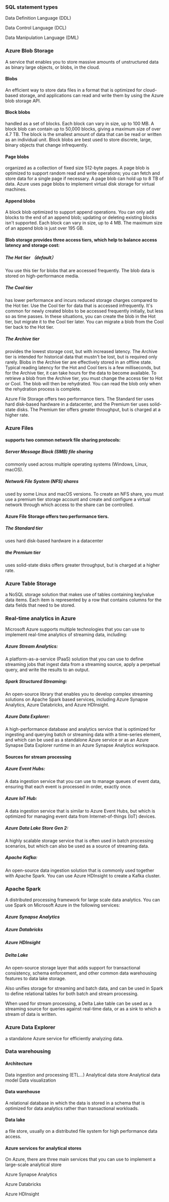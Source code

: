 ### SQL statement types

Data Definition Language (DDL)

Data Control Language (DCL)

Data Manipulation Language (DML)

### Azure Blob Storage 

A service that enables you to store massive amounts of unstructured data as binary large objects, or blobs, in the cloud. 

#### Blobs 

An efficient way to store data files in a format that is optimized for cloud-based storage, and applications can read and write them by using the Azure blob storage API.

#### Block blobs

handled as a set of blocks. Each block can vary in size, up to 100 MB. A block blob can contain up to 50,000 blocks, giving a maximum size of over 4.7 TB. The block is the smallest amount of data that can be read or written as an individual unit. Block blobs are best used to store discrete, large, binary objects that change infrequently.
#### Page blobs

organized as a collection of fixed size 512-byte pages. A page blob is optimized to support random read and write operations; you can fetch and store data for a single page if necessary. A page blob can hold up to 8 TB of data. Azure uses page blobs to implement virtual disk storage for virtual machines.

#### Append blobs

A block blob optimized to support append operations. You can only add blocks to the end of an append blob; updating or deleting existing blocks isn't supported. Each block can vary in size, up to 4 MB. The maximum size of an append blob is just over 195 GB.

#### Blob storage provides three access tiers, which help to balance access latency and storage cost:

##### The Hot tier （default）

You use this tier for blobs that are accessed frequently. The blob data is stored on high-performance media.

##### The Cool tier 

has lower performance and incurs reduced storage charges compared to the Hot tier. Use the Cool tier for data that is accessed infrequently. It's common for newly created blobs to be accessed frequently initially, but less so as time passes. In these situations, you can create the blob in the Hot tier, but migrate it to the Cool tier later. You can migrate a blob from the Cool tier back to the Hot tier.

##### The Archive tier

provides the lowest storage cost, but with increased latency. The Archive tier is intended for historical data that mustn't be lost, but is required only rarely. Blobs in the Archive tier are effectively stored in an offline state. Typical reading latency for the Hot and Cool tiers is a few milliseconds, but for the Archive tier, it can take hours for the data to become available. To retrieve a blob from the Archive tier, you must change the access tier to Hot or Cool. The blob will then be rehydrated. You can read the blob only when the rehydration process is complete.

Azure File Storage offers two performance tiers. The Standard tier uses hard disk-based hardware in a datacenter, and the Premium tier uses solid-state disks. The Premium tier offers greater throughput, but is charged at a higher rate.

### Azure Files 

#### supports two common network file sharing protocols:

##### Server Message Block (SMB) file sharing 

commonly used across multiple operating systems (Windows, Linux, macOS).

##### Network File System (NFS) shares 

used by some Linux and macOS versions. To create an NFS share, you must use a premium tier storage account and create and configure a virtual network through which access to the share can be controlled.

#### Azure File Storage offers two performance tiers. 

##### The Standard tier 

uses hard disk-based hardware in a datacenter

##### the Premium tier 

uses solid-state disks
offers greater throughput, but is charged at a higher rate.

### Azure Table Storage 

a NoSQL storage solution that makes use of tables containing key/value data items. 
Each item is represented by a row that contains columns for the data fields that need to be stored.



### Real-time analytics in Azure
Microsoft Azure supports multiple technologies that you can use to implement real-time analytics of streaming data, including:

##### Azure Stream Analytics: 
A platform-as-a-service (PaaS) solution that you can use to define streaming jobs that ingest data from a streaming source, apply a perpetual query, and write the results to an output.

##### Spark Structured Streaming: 
An open-source library that enables you to develop complex streaming solutions on Apache Spark based services, including Azure Synapse Analytics, Azure Databricks, and Azure HDInsight.

##### Azure Data Explorer:
A high-performance database and analytics service that is optimized for ingesting and querying batch or streaming data with a time-series element, and which can be used as a standalone Azure service or as an Azure Synapse Data Explorer runtime in an Azure Synapse Analytics workspace.


#### Sources for stream processing

##### Azure Event Hubs: 
A data ingestion service that you can use to manage queues of event data, ensuring that each event is processed in order, exactly once.

##### Azure IoT Hub: 
A data ingestion service that is similar to Azure Event Hubs, but which is optimized for managing event data from Internet-of-things (IoT) devices.

##### Azure Data Lake Store Gen 2: 
A highly scalable storage service that is often used in batch processing scenarios, but which can also be used as a source of streaming data.

##### Apache Kafka: 
An open-source data ingestion solution that is commonly used together with Apache Spark. You can use Azure HDInsight to create a Kafka cluster.

### Apache Spark
A distributed processing framework for large scale data analytics. You can use Spark on Microsoft Azure in the following services:
##### Azure Synapse Analytics
##### Azure Databricks
##### Azure HDInsight

##### Delta Lake

An open-source storage layer that adds support for transactional consistency, schema enforcement, and other common data warehousing features to data lake storage. 

Also unifies storage for streaming and batch data, and can be used in Spark to define relational tables for both batch and stream processing. 

When used for stream processing, a Delta Lake table can be used as a streaming source for queries against real-time data, or as a sink to which a stream of data is written.

### Azure Data Explorer
a standalone Azure service for efficiently analyzing data.

### Data warehousing

#### Architecture
Data ingestion and processing (ETL...)
Analytical data store
Analytical data model
Data visualization

#### Data warehouse
A relational database in which the data is stored in a schema that is optimized for data analytics rather than transactional workloads.

#### Data lake
a file store, usually on a distributed file system for high performance data access.

#### Azure services for analytical stores
On Azure, there are three main services that you can use to implement a large-scale analytical store

Azure Synapse Analytics

Azure Databricks

Azure HDInsight


